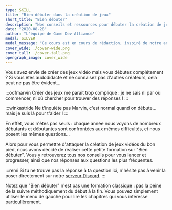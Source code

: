 ```yaml
---
type: SKILL
title: "Bien débuter dans la création de jeux"
short_title: "Bien débuter"
description: "Nos conseils et ressources pour débuter la création de jeux vidéo du bon pied !"
date: "2020-08-28"
author: "L'équipe de Game Dev Alliance"
medal: SILVER
medal_message: "Ce cours est en cours de rédaction, inspiré de notre ancienne [foire aux questions](https://wiki.gamedevalliance.fr/faq/)."
cover_wide: ./cover-wide.png
cover_tall: ./cover-tall.png
opengraph_image: cover_wide
---
```


Vous avez envie de créer des jeux vidéo mais vous débutez complétement ? Si vous êtes audodidacte et ne connaisez pas d'autres créateurs, cela peut ne pas être évident...

:::oofmarvin
Créer des jeux me parait trop compliqué : je ne sais ni par où commencer, ni où chercher pour trouver des réponses !
:::

:::winkastride
Ne t'inquiète pas Marvin, c'est normal quand on débute... mais je suis là pour t'aider !
:::

En effet, vous n'êtes pas seuls : chaque année nous voyons de nombreux débutants et débutantes sont confrontées aux mêmes difficultés, et nous posent les mêmes questions... 

Alors pour vous permettre d'attaquer la création de jeux vidéos du bon pied, nous avons décidé de réaliser cette petite formation sur "Bien débuter". Vous y retrouverez tous nos conseils pour vous lancer et progresser, ainsi que nos réponses aux questions les plus fréquentes.

:::remi
Si tu ne trouve pas la réponse à ta question ici, n'hésite pas à venir la poser directement sur notre [serveur Discord](https://discord.gg/RrBppaj).
:::

Notez que "Bien débuter" n'est pas une formation classique : pas la peine de la suivre méthodiquement du début à la fin. Vous pouvez simplement utiliser le menu de gauche pour lire les chapitres qui vous intéresse particulièrement.
